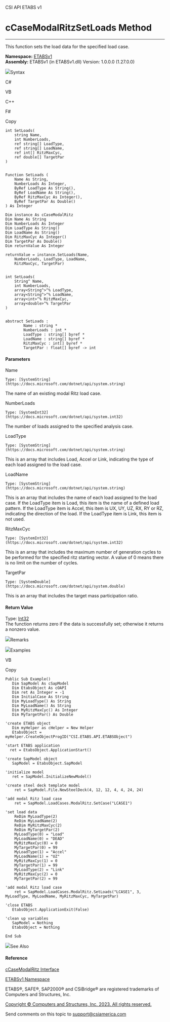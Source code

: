 ﻿

CSI API ETABS v1

# cCaseModalRitzSetLoads Method  
  
---  
  
This function sets the load data for the specified load case.

**Namespace:** [ETABSv1](2780f1b8-2033-5289-2298-1cdb2a7508d9.htm)  
**Assembly:** ETABSv1 (in ETABSv1.dll) Version: 1.0.0.0 (1.27.0.0)

![](../icons/SectionExpanded.png)Syntax

C#

VB

C++

F#

Copy

    
    
    int SetLoads(
    	string Name,
    	int NumberLoads,
    	ref string[] LoadType,
    	ref string[] LoadName,
    	ref int[] RitzMaxCyc,
    	ref double[] TargetPar
    )
    
    
    Function SetLoads ( 
    	Name As String,
    	NumberLoads As Integer,
    	ByRef LoadType As String(),
    	ByRef LoadName As String(),
    	ByRef RitzMaxCyc As Integer(),
    	ByRef TargetPar As Double()
    ) As Integer
    
    Dim instance As cCaseModalRitz
    Dim Name As String
    Dim NumberLoads As Integer
    Dim LoadType As String()
    Dim LoadName As String()
    Dim RitzMaxCyc As Integer()
    Dim TargetPar As Double()
    Dim returnValue As Integer
    
    returnValue = instance.SetLoads(Name, 
    	NumberLoads, LoadType, LoadName, 
    	RitzMaxCyc, TargetPar)
    
    
    int SetLoads(
    	String^ Name, 
    	int NumberLoads, 
    	array<String^>^% LoadType, 
    	array<String^>^% LoadName, 
    	array<int>^% RitzMaxCyc, 
    	array<double>^% TargetPar
    )
    
    
    abstract SetLoads : 
            Name : string * 
            NumberLoads : int * 
            LoadType : string[] byref * 
            LoadName : string[] byref * 
            RitzMaxCyc : int[] byref * 
            TargetPar : float[] byref -> int 
    

#### Parameters

Name

    Type: [SystemString](https://docs.microsoft.com/dotnet/api/system.string)  
The name of an existing modal Ritz load case.

NumberLoads

    Type: [SystemInt32](https://docs.microsoft.com/dotnet/api/system.int32)  
The number of loads assigned to the specified analysis case.

LoadType

    Type: [SystemString](https://docs.microsoft.com/dotnet/api/system.string)  
This is an array that includes Load, Accel or Link, indicating the type of
each load assigned to the load case.

LoadName

    Type: [SystemString](https://docs.microsoft.com/dotnet/api/system.string)  
This is an array that includes the name of each load assigned to the load
case. If the LoadType item is Load, this item is the name of a defined load
pattern. If the LoadType item is Accel, this item is UX, UY, UZ, RX, RY or RZ,
indicating the direction of the load. If the LoadType item is Link, this item
is not used.

RitzMaxCyc

    Type: [SystemInt32](https://docs.microsoft.com/dotnet/api/system.int32)  
This is an array that includes the maximum number of generation cycles to be
performed for the specified ritz starting vector. A value of 0 means there is
no limit on the number of cycles.

TargetPar

    Type: [SystemDouble](https://docs.microsoft.com/dotnet/api/system.double)  
This is an array that includes the target mass participation ratio.

#### Return Value

Type: [Int32](https://docs.microsoft.com/dotnet/api/system.int32)  
The function returns zero if the data is successfully set; otherwise it
returns a nonzero value.

![](../icons/SectionExpanded.png)Remarks

![](../icons/SectionExpanded.png)Examples

VB

Copy

    
    
    Public Sub Example()
       Dim SapModel As cSapModel
       Dim EtabsObject As cOAPI
       Dim ret As Integer = -1
       Dim InitialCase As String
       Dim MyLoadType() As String
       Dim MyLoadName() As String
       Dim MyRitzMaxCyc() As Integer
       Dim MyTargetPar() As Double
    
    'create ETABS object
       Dim myHelper as cHelper = New Helper
       EtabsObject = myHelper.CreateObjectProgID("CSI.ETABS.API.ETABSObject")
    
    'start ETABS application
      ret = EtabsObject.ApplicationStart()
    
    'create SapModel object
       SapModel = EtabsObject.SapModel
    
    'initialize model
       ret = SapModel.InitializeNewModel()
    
    'create steel deck template model
        ret = SapModel.File.NewSteelDeck(4, 12, 12, 4, 4, 24, 24)
    
    'add modal Ritz load case
        ret = SapModel.LoadCases.ModalRitz.SetCase("LCASE1")
    
    'set load data
        ReDim MyLoadType(2)
        ReDim MyLoadName(2)
        ReDim MyRitzMaxCyc(2)
        ReDim MyTargetPar(2)
        MyLoadType(0) = "Load"
        MyLoadName(0) = "DEAD"
        MyRitzMaxCyc(0) = 0
        MyTargetPar(0) = 99
        MyLoadType(1) = "Accel"
        MyLoadName(1) = "UZ"
        MyRitzMaxCyc(1) = 0
        MyTargetPar(1) = 99
        MyLoadType(2) = "Link"
        MyRitzMaxCyc(2) = 0
        MyTargetPar(2) = 99
    
    'add modal Ritz load case
        ret = SapModel.LoadCases.ModalRitz.SetLoads("LCASE1", 3, MyLoadType, MyLoadName, MyRitzMaxCyc, MyTargetPar)
    
    'close ETABS
       EtabsObject.ApplicationExit(False)
    
    'clean up variables
       SapModel = Nothing
       EtabsObject = Nothing
    
    End Sub

![](../icons/SectionExpanded.png)See Also

#### Reference

[cCaseModalRitz Interface](b941bbb0-14e1-89de-a23d-04ab460380bd.htm)

[ETABSv1 Namespace](2780f1b8-2033-5289-2298-1cdb2a7508d9.htm)

ETABS®, SAFE®, SAP2000® and CSiBridge® are registered trademarks of Computers
and Structures, Inc.  

[Copyright © Computers and Structures, Inc. 2023. All rights
reserved.](http://www.csiamerica.com)

Send comments on this topic to
[support@csiamerica.com](mailto:support%40csiamerica.com?Subject=CSI%20API%20ETABS%20v1)

